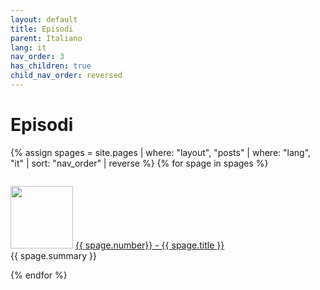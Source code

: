 ```yaml
---
layout: default
title: Episodi
parent: Italiano
lang: it
nav_order: 3
has_children: true
child_nav_order: reversed
---
```


# Episodi
{% assign spages = site.pages | where: "layout", "posts" | where: "lang", "it" | sort: "nav_order" | reverse %}
{% for spage in spages %}
<div style="display: flex;">
    <p class="episode">
    <img class="thumbnail" src="../../{{ spage.path | remove: spage.name }}/{{ spage.img }}" width="100" height="100">
    <a href="{{ spage.url }}">{{ spage.number}} - {{ spage.title }}</a><br>
    {{ spage.summary }}
    </p>
</div>
{% endfor %}
